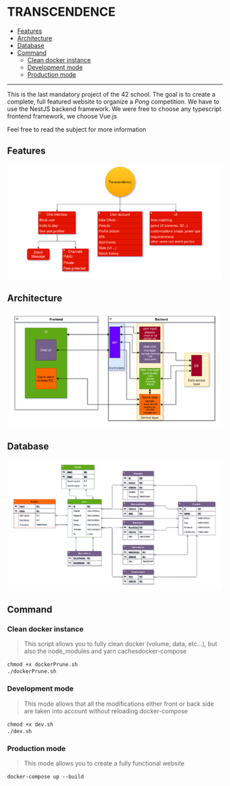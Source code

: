 # TRANSCENDENCE

- [Features](#features)
- [Architecture](#architecture)
- [Database](#database)
- [Command](#command)
  - [Clean docker instance](#command_clean)
  - [Development mode](#command_dev)
  - [Production mode](#command_prod)

---

This is the last mandatory project of the 42 school.
The goal is to create a complete, full featured website to organize a *Pong* competition.
We have to use the NestJS backend framework.
We were free to choose any typescript frontend framework, we choose Vue.js

Feel free to read the subject for more information

## <a id="features">Features</a>
![todo](.git-assets/todo.png)

## <a id="architecture">Architecture</a>
![architecture](.git-assets/architecture.png)

## <a id="database">Database</a>
![database](.git-assets/database.png)

## <a id="command">Command</a>

### <a id="command_clean">Clean docker instance</a>
> This script allows you to fully clean docker (volume, data, etc...), but also the node_modules and yarn cachesdocker-compose
```shell
chmod +x dockerPrune.sh
./dockerPrune.sh
```

### <a id="command_dev">Development mode</a>
> This mode allows that all the modifications either front or back side are taken into account without reloading docker-compose
```shell
chmod +x dev.sh
./dev.sh
```

### <a id="command_prod">Production mode</a>
> This mode allows you to create a fully functional website
```shell
docker-compose up --build
```